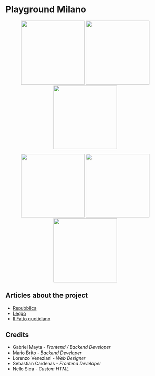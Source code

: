 # Playground Milano

<p align="center">
<img src="https://cloud.githubusercontent.com/assets/6887120/11020970/13b8f81e-8632-11e5-81a1-a5fd190089bc.png" width=200 />

<img src="https://cloud.githubusercontent.com/assets/6887120/11020958/c0962e0e-8631-11e5-935d-35ea4b268e2e.png" width=200 />

<img src="https://cloud.githubusercontent.com/assets/6887120/11020959/c09cc05c-8631-11e5-8390-a596973010ca.png" width=200 />

</p>

<p align="center">
<img src="https://cloud.githubusercontent.com/assets/6887120/11020960/c0a865a6-8631-11e5-884d-260aad9692c7.png" width=200 />

<img src="https://cloud.githubusercontent.com/assets/6887120/11020961/c0aa2832-8631-11e5-8c74-c0803527bc71.png" width=200 />

<img src="https://cloud.githubusercontent.com/assets/6887120/11020962/c0b19b30-8631-11e5-938f-7bd7e05b0858.png" width=200 />

</p>

<p>
<h2>Articles about the project</h2>
<ul>
<li>
<a href="http://milano.repubblica.it/cronaca/2015/06/22/foto/playground-117440499/1/#2">Repubblica</a>
</li>
<li>
<a href="http://www.leggo.it/NEWS/MILANO/milano_basket_playground_app/notizie/1424698.shtml">Leggo</a>
</li>
<li>
<a href="http://www.ilfattoquotidiano.it/2015/07/09/milano-il-playground-piu-vicino-per-giocare-a-basket-ora-te-lo-dice-una-app/1847400/">Il Fatto quotidiano</a>
</li>
</ul>
</p>
<p>
<h2>Credits</h2>
<ul>
<li><a>Gabriel Mayta</a> - <i>Frontend / Backend Developer</i></li>
<li><a>Mario Brito</a> - <i>Backend Developer</i></li>
<li><a>Lorenzo Veneziani</a> - <i>Web Designer</i></li>
<li><a>Sebastian Cardenas</a> - <i>Frontend Developer</i></li>
<li><a>Nello Sica</a> - <i>Custom HTML</i></li>
</ul>
</p>

